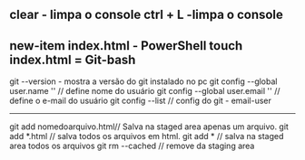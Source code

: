 clear - limpa o console
ctrl + L -limpa o console
-------------------------
new-item index.html - PowerShell
touch index.html = Git-bash 
------------------------- 
git --version - mostra a versão do git instalado no pc
git config --global user.name '' // define nome do usuário
git config --global user.email '' // define o e-mail do usuário
git config --list // config do git - email-user

------------------------
git add nomedoarquivo.html// Salva na staged area apenas um arquivo.
git add *.html // salva todos os arquivos em html.
git add * // salva na staged area todos os arquivos
git rm --cached // remove da staging area